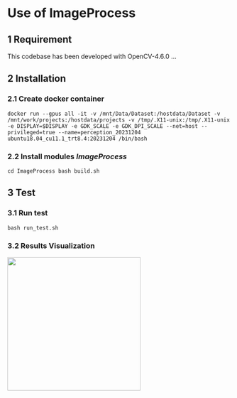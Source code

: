 <!--
 * @Author: zjj
 * @Date: 2023-12-06 10:29:59
 * @LastEditors: zjj
 * @LastEditTime: 2023-12-06 10:31:10
 * @FilePath: /ImageProcess/README.md
 * @Description: 
 * 
 * Copyright (c) 2023 by ${git_name_email}, All Rights Reserved. 
-->
# Use of ImageProcess

## 1 Requirement
This codebase has been developed with OpenCV-4.6.0 ...

## 2 Installation
### 2.1 Create docker container
`docker run --gpus all -it -v /mnt/Data/Dataset:/hostdata/Dataset -v /mnt/work/projects:/hostdata/projects -v /tmp/.X11-unix:/tmp/.X11-unix -e DISPLAY=$DISPLAY -e GDK_SCALE -e GDK_DPI_SCALE --net=host --privileged=true --name=perception_20231204 ubuntu18.04_cu11.1_trt8.4:20231204 /bin/bash`

### 2.2 Install modules *ImageProcess*
`
cd ImageProcess
bash build.sh
`

## 3 Test
### 3.1 Run test
`
bash run_test.sh
`
### 3.2 Results Visualization
<div align=left><img src="./test/out.jpg" width=300 height=300>


